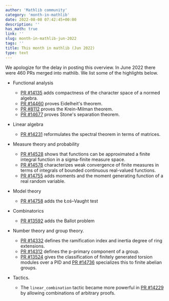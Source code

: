 ```yaml
---
author: 'Mathlib community'
category: 'month-in-mathlib'
date: 2022-08-08 07:42:45+00:00
description: ''
has_math: true
link: ''
slug: month-in-mathlib-jun-2022
tags: ''
title: This month in mathlib (Jun 2022)
type: text
---
```


We apologize for the delay in posting this overview.
In June 2022 there were 460 PRs merged into mathlib. We list some of the highlights below.

<!-- TEASER_END -->


* Functional analysis
  - [PR #14135](https://github.com/leanprover-community/mathlib/pull/14135) adds compactness of the character space of a normed algebra.
  - [PR #14460](https://github.com/leanprover-community/mathlib/pull/14460) proves Eidelheit's theorem.
  - [PR #8112](https://github.com/leanprover-community/mathlib/pull/8112) proves the Krein-Milman theorem.
  - [PR #14677](https://github.com/leanprover-community/mathlib/pull/14677) proves Stone's separation theorem.

* Linear algebra
  - [PR #14231](https://github.com/leanprover-community/mathlib/pull/14231) reformulates the spectral theorem in terms of matrices.

* Measure theory and probability
  - [PR #14528](https://github.com/leanprover-community/mathlib/pull/14528) shows that functions can be approximated a finite integral function in a sigma-finite measure space.
  - [PR #14578](https://github.com/leanprover-community/mathlib/pull/14578) characterizes weak convergence of finite measures in terms of integrals of bounded continuous real-valued functions.
  - [PR #14755](https://github.com/leanprover-community/mathlib/pull/14755) adds moments and the moment generating function of a real random variable.

* Model theory
  - [PR #14758](https://github.com/leanprover-community/mathlib/pull/14758) adds the Łoś–Vaught test

* Combinatorics
  - [PR #13592](https://github.com/leanprover-community/mathlib/pull/13592) adds the Ballot problem

* Number theory and group theory.
  - [PR #14332](https://github.com/leanprover-community/mathlib/pull/14332) defines the ramification index and inertia degree of ring extensions.
  - [PR #14312](https://github.com/leanprover-community/mathlib/pull/14312) defines the p-primary component of a group.
  - [PR #13524](https://github.com/leanprover-community/mathlib/pull/13524) gives the classification of finitely generated torsion modules over a PID and
    [PR #14736](https://github.com/leanprover-community/mathlib/pull/14736) specializes this to finite abelian groups.

* Tactics. 
  - The `linear_combination` tactic became more powerful in [PR #14229](https://github.com/leanprover-community/mathlib/pull/14229) by allowing combinations of arbitrary proofs.
